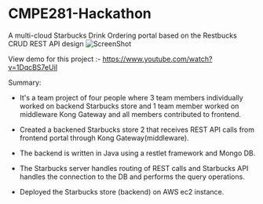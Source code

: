 # CMPE281-Hackathon
A multi-cloud Starbucks Drink Ordering portal based on the Restbucks CRUD REST API design 
![ScreenShot](https://raw.github.com/khurana3773/FrontendStarbucks/master/starbucks_stores.png)

View demo for this project :- https://www.youtube.com/watch?v=1DqcBS7eUiI

Summary: 

- It's a team project of four people where 3 team members individually worked on backend Starbucks store and 1 team member worked on middleware Kong Gateway and all members contributed to frontend.

- Created a backened Starbucks store 2 that receives REST API calls from frontend portal through Kong Gateway(middleware).

- The backend is written in Java using a restlet framework and Mongo DB.

- The Starbucks server handles routing of REST calls and Starbucks API handles the connection to the DB and performs the query operations.

- Deployed the Starbucks store (backend) on AWS ec2 instance.
